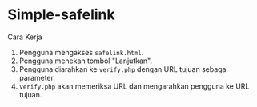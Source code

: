 # Simple-safelink
Cara Kerja
1. Pengguna mengakses `safelink.html`.
2. Pengguna menekan tombol "Lanjutkan".
3. Pengguna diarahkan ke `verify.php` dengan URL tujuan sebagai parameter.
4. `verify.php` akan memeriksa URL dan mengarahkan pengguna ke URL tujuan.
